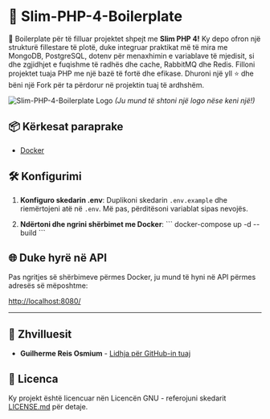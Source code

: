 # 🚀 Slim-PHP-4-Boilerplate

🚀 Boilerplate për të filluar projektet shpejt me **Slim PHP 4!** Ky depo ofron një strukturë fillestare të plotë, duke integruar praktikat më të mira me MongoDB, PostgreSQL, dotenv për menaxhimin e variablave të mjedisit, si dhe zgjidhjet e fuqishme të radhës dhe cache, RabbitMQ dhe Redis. Filloni projektet tuaja PHP me një bazë të fortë dhe efikase. Dhuroni një yll ⭐ dhe bëni një Fork për ta përdorur në projektin tuaj të ardhshëm.

![Slim-PHP-4-Boilerplate Logo](https://avatars.githubusercontent.com/u/18685227?v=4) 
*(Ju mund të shtoni një logo nëse keni një!)*

## 📦 Kërkesat paraprake

- [Docker](https://www.docker.com/get-started)

## 🛠️ Konfigurimi

1. **Konfiguro skedarin .env**: Duplikoni skedarin `.env.example` dhe riemërtojeni atë në `.env`. Më pas, përditësoni variablat sipas nevojës.

2. **Ndërtoni dhe ngrini shërbimet me Docker**:
\```
docker-compose up -d --build
\```

## 🌐 Duke hyrë në API

Pas ngritjes së shërbimeve përmes Docker, ju mund të hyni në API përmes adresës së mëposhtme:

[http://localhost:8080/](http://localhost:8080/)

---

## 🤖 Zhvilluesit

- **Guilherme Reis Osmium** - [Lidhja për GitHub-in tuaj](https://github.com/guilhermeosmium)

## 📄 Licenca

Ky projekt është licencuar nën Licencën GNU - referojuni skedarit [LICENSE.md](LICENSE.md) për detaje.
